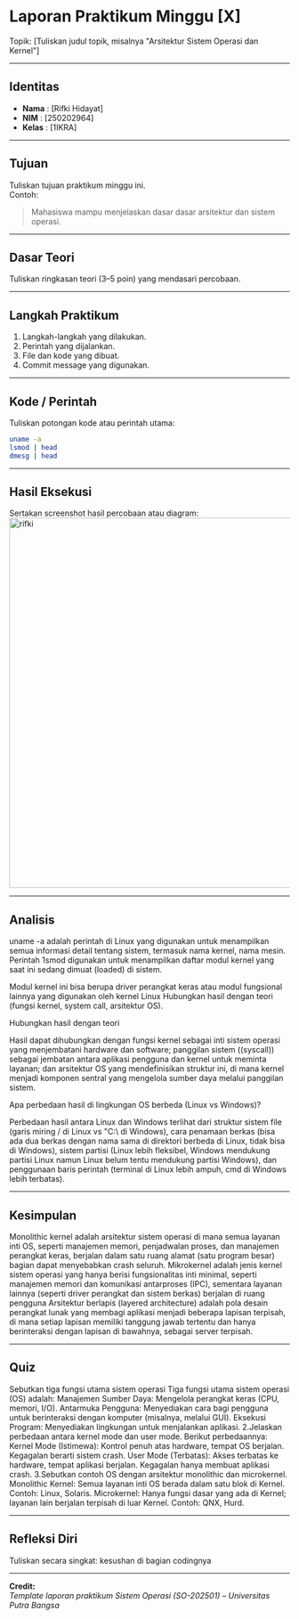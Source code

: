 
# Laporan Praktikum Minggu [X]
Topik: [Tuliskan judul topik, misalnya "Arsitektur Sistem Operasi dan Kernel"]

---

## Identitas
- **Nama**  : [Rifki Hidayat]  
- **NIM**   : [250202964]  
- **Kelas** : [1IKRA]

---

## Tujuan
Tuliskan tujuan praktikum minggu ini.  
Contoh:  
> Mahasiswa mampu menjelaskan dasar dasar arsitektur dan sistem operasi.

---

## Dasar Teori
Tuliskan ringkasan teori (3–5 poin) yang mendasari percobaan.

---

## Langkah Praktikum
1. Langkah-langkah yang dilakukan.  
2. Perintah yang dijalankan.  
3. File dan kode yang dibuat.  
4. Commit message yang digunakan.

---

## Kode / Perintah
Tuliskan potongan kode atau perintah utama:
```bash
uname -a
lsmod | head
dmesg | head
```

---

## Hasil Eksekusi
Sertakan screenshot hasil percobaan atau diagram:
<img width="1184" height="665" alt="rifki" src="https://github.com/user-attachments/assets/1d928bea-6bd4-4cf3-88c0-350878569157" />

---

## Analisis
uname -a adalah perintah di Linux yang digunakan untuk menampilkan semua informasi detail tentang sistem, termasuk nama kernel, nama mesin.
Perintah 1smod digunakan untuk menampilkan daftar modul kernel yang saat ini sedang dimuat (loaded) di sistem.

Modul kernel ini bisa berupa driver perangkat keras atau modul fungsional lainnya yang digunakan oleh kernel Linux Hubungkan hasil dengan teori (fungsi kernel, system call, arsitektur OS).

Hubungkan hasil dengan teori

Hasil dapat dihubungkan dengan fungsi kernel sebagai inti sistem operasi yang menjembatani hardware dan software; panggilan sistem ((syscall)) sebagai jembatan antara aplikasi pengguna dan kernel untuk meminta layanan; dan arsitektur OS yang mendefinisikan struktur ini, di mana kernel menjadi komponen sentral yang mengelola sumber daya melalui panggilan sistem.

Apa perbedaan hasil di lingkungan OS berbeda (Linux vs Windows)?

Perbedaan hasil antara Linux dan Windows terlihat dari struktur sistem file (garis miring / di Linux vs "C:\ di Windows), cara penamaan berkas (bisa ada dua berkas dengan nama sama di direktori berbeda di Linux, tidak bisa di Windows), sistem partisi (Linux lebih fleksibel, Windows mendukung partisi Linux namun Linux belum tentu mendukung partisi Windows), dan penggunaan baris perintah (terminal di Linux lebih ampuh, cmd di Windows lebih terbatas).

---

## Kesimpulan
Monolithic kernel adalah arsitektur sistem operasi di mana semua layanan inti OS, seperti manajemen memori, penjadwalan proses, dan manajemen perangkat keras, berjalan dalam satu ruang alamat (satu program besar) bagian dapat menyebabkan crash seluruh. Mikrokernel adalah jenis kernel sistem operasi yang hanya berisi fungsionalitas inti minimal, seperti manajemen memori dan komunikasi antarproses (IPC), sementara layanan lainnya (seperti driver perangkat dan sistem berkas) berjalan di ruang pengguna Arsitektur berlapis (layered architecture) adalah pola desain perangkat lunak yang membagi aplikasi menjadi beberapa lapisan terpisah, di mana setiap lapisan memiliki tanggung jawab tertentu dan hanya berinteraksi dengan lapisan di bawahnya, sebagai server terpisah.

---

## Quiz
Sebutkan tiga fungsi utama sistem operasi Tiga fungsi utama sistem operasi (OS) adalah: Manajemen Sumber Daya: Mengelola perangkat keras (CPU, memori, I/O). Antarmuka Pengguna: Menyediakan cara bagi pengguna untuk berinteraksi dengan komputer (misalnya, melalui GUI). Eksekusi Program: Menyediakan lingkungan untuk menjalankan aplikasi. 2.Jelaskan perbedaan antara kernel mode dan user mode. Berikut perbedaannya: Kernel Mode (Istimewa): Kontrol penuh atas hardware, tempat OS berjalan. Kegagalan berarti sistem crash. User Mode (Terbatas): Akses terbatas ke hardware, tempat aplikasi berjalan. Kegagalan hanya membuat aplikasi crash.
3.Sebutkan contoh OS dengan arsitektur monolithic dan microkernel. Monolithic Kernel: Semua layanan inti OS berada dalam satu blok di Kernel. Contoh: Linux, Solaris. Microkernel: Hanya fungsi dasar yang ada di Kernel; layanan lain berjalan terpisah di luar Kernel. Contoh: QNX, Hurd.

---

## Refleksi Diri
Tuliskan secara singkat:
kesushan di bagian codingnya  

---

**Credit:**  
_Template laporan praktikum Sistem Operasi (SO-202501) – Universitas Putra Bangsa_
